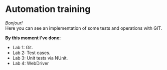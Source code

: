 # Automation training 

_Bonjour!_  
Here you can see an implementation of some tests and operations with GIT.  

**By this moment i've done:**  
- Lab 1: Git.
- Lab 2: Test cases.
- Lab 3: Unit tests via NUnit.
- Lab 4: WebDriver